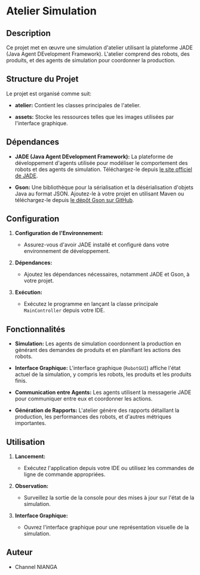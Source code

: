 # Atelier Simulation

## Description

Ce projet met en œuvre une simulation d'atelier utilisant la plateforme JADE (Java Agent DEvelopment Framework). L'atelier comprend des robots, des produits, et des agents de simulation pour coordonner la production.

## Structure du Projet

Le projet est organisé comme suit:

- **atelier:** Contient les classes principales de l'atelier.

- **assets:** Stocke les ressources telles que les images utilisées par l'interface graphique.

## Dépendances

- **JADE (Java Agent DEvelopment Framework):** La plateforme de développement d'agents utilisée pour modéliser le comportement des robots et des agents de simulation. Téléchargez-le depuis [le site officiel de JADE](http://jade.tilab.com/).

- **Gson:** Une bibliothèque pour la sérialisation et la désérialisation d'objets Java au format JSON. Ajoutez-le à votre projet en utilisant Maven ou téléchargez-le depuis [le dépôt Gson sur GitHub](https://github.com/google/gson).

## Configuration

1. **Configuration de l'Environnement:**
   - Assurez-vous d'avoir JADE installé et configuré dans votre environnement de développement.

2. **Dépendances:**
   - Ajoutez les dépendances nécessaires, notamment JADE et Gson, à votre projet.

3. **Exécution:**
   - Exécutez le programme en lançant la classe principale `MainController` depuis votre IDE.

## Fonctionnalités

- **Simulation:** Les agents de simulation coordonnent la production en générant des demandes de produits et en planifiant les actions des robots.

- **Interface Graphique:** L'interface graphique (`RobotGUI`) affiche l'état actuel de la simulation, y compris les robots, les produits et les produits finis.

- **Communication entre Agents:** Les agents utilisent la messagerie JADE pour communiquer entre eux et coordonner les actions.

- **Génération de Rapports:** L'atelier génère des rapports détaillant la production, les performances des robots, et d'autres métriques importantes.

## Utilisation

1. **Lancement:**
   - Exécutez l'application depuis votre IDE ou utilisez les commandes de ligne de commande appropriées.

2. **Observation:**
   - Surveillez la sortie de la console pour des mises à jour sur l'état de la simulation.

3. **Interface Graphique:**
   - Ouvrez l'interface graphique pour une représentation visuelle de la simulation.

## Auteur

- Channel NIANGA
